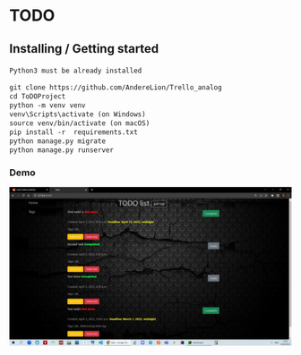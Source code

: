 # TODO


## Installing / Getting started

`Python3 must be already installed`

```shell
git clone https://github.com/AndereLion/Trello_analog
cd ToDOProject
python -m venv venv
venv\Scripts\activate (on Windows)
source venv/bin/activate (on macOS)
pip install -r  requirements.txt
python manage.py migrate
python manage.py runserver

```

### Demo

![Website interface](demo.jpg)